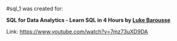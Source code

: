 #sql_1 was created for:

**SQL for Data Analytics - Learn SQL in 4 Hours by <ins>Luke Barousse</ins>**

Link: https://www.youtube.com/watch?v=7mz73uXD9DA
